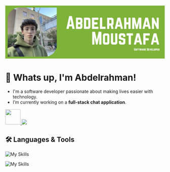 ![Banner](github_banner.jpg)

# 👋 Whats up, I'm Abdelrahman!

*   I'm a software developer passionate about making lives easier with technology.
*   I’m currently working on a **full-stack chat application**.

<p align="left">
  <a href="https://github.com/AbdelrahmanW08/AbdelrahmanW08/blob/main/resume.pdf" target="blank">
    <img style= " object-fit: cover; width: 48px; height: 48px;" src="https://cdn.iconscout.com/icon/free/png-512/free-resume-icon-download-in-svg-png-gif-file-formats--cv-profile-biodata-portfolio-jobs-job-services-pack-carriers-icons-1650445.png?f=webp&w=256" />
  </a>
  <a href="https://www.linkedin.com/in/abdelrahman-wm/" target="blank">
    <img src="https://skillicons.dev/icons?i=linkedin" />
  </a>
</p>

## 🛠 Languages & Tools

![My Skills](https://skillicons.dev/icons?i=html,css,js,c,cpp,haskell,elixir,java,python,ts,kotlin)

![My Skills](https://skillicons.dev/icons?i=mongodb,expressjs,react,nodejs,linux,postgres,postman)